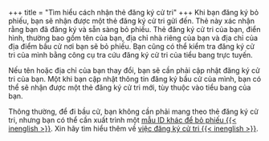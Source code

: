 +++
title = "Tìm hiểu cách nhận thẻ đăng ký cử tri"
+++
Khi bạn đăng ký bỏ phiếu, bạn sẽ nhận được một thẻ đăng ký cử tri gửi đến. Thẻ này xác nhận rằng bạn đã đăng ký và sẵn sàng bỏ phiếu. Thẻ đăng ký cử tri của bạn, điển hình, thường bao gồm tên của bạn, địa chỉ nhà riêng của bạn và địa chỉ của địa điểm bầu cử nơi bạn sẽ bỏ phiếu. Bạn cũng có thể kiểm tra đăng ký cử tri của mình bằng công cụ tra cứu đăng ký cử tri của tiểu bang trực tuyến.

Nếu tên hoặc địa chỉ của bạn thay đổi, bạn sẽ cần phải cập nhật đăng ký cử tri của bạn. Một khi bạn cập nhật thông tin đăng ký bầu cử của mình, bạn có thể sẽ nhận được một thẻ đăng ký cử tri mới, tùy thuộc vào tiểu bang của bạn.

Thông thường, để đi bầu cử, bạn không cần phải mang theo thẻ đăng ký cử tri, nhưng bạn có thể cần xuất trình một [mẫu ID khác để bỏ phiếu {{< inenglish >}}](https://www.usa.gov/voter-id). Xin hãy tìm hiểu thêm về [việc đăng ký cử tri {{< inenglish >}}](https://www.usa.gov/voter-registration-card).
